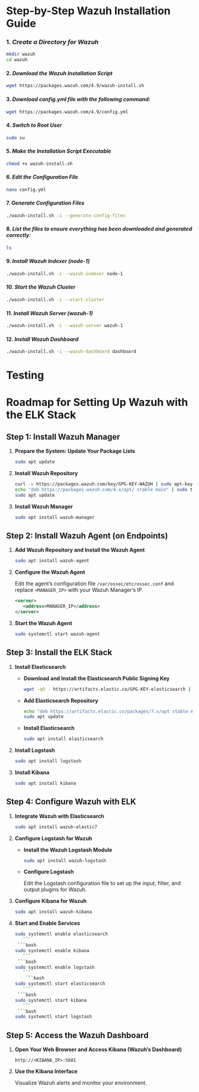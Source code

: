 # Step-by-Step Wazuh Installation Guide

### 1. ***Create a Directory for Wazuh***
```bash
mkdir wazuh
cd wazuh
```

#### 2. ***Download the Wazuh Installation Script***

```bash
wget https://packages.wazuh.com/4.9/wazuh-install.sh
```
#### 3. ***Download config.yml file with the following command:***

```bash
wget https://packages.wazuh.com/4.9/config.yml
```

#### 4. ***Switch to Root User***

```bash
sudo su
```
#### 5. ***Make the Installation Script Executable***

```bash
chmod +x wazuh-install.sh
```
#### 6. ***Edit the Configuration File***

```bash
nano config.yml
```
#### 7. ***Generate Configuration Files***

```bash
./wazuh-install.sh -i --generate-config-files
```
#### 8. ***List the files to ensure everything has been downloaded and generated correctly:***

```bash
ls
```
#### 9. ***Install Wazuh Indexer (node-1)***

```bash
./wazuh-install.sh -i --wazuh-indexer node-1
```
#### 10. ***Start the Wazuh Cluster***
```bash
./wazuh-install.sh -i --start-cluster
```
#### 11. ***Install Wazuh Server (wazuh-1)***

```bash
./wazuh-install.sh -i --wazuh-server wazuh-1
```
#### 12. ***Install Wazuh Dashboard***
```bash
./wazuh-install.sh -i --wazuh-dashboard dashboard
```





# Testing



# Roadmap for Setting Up Wazuh with the ELK Stack

## Step 1: Install Wazuh Manager

1. **Prepare the System: Update Your Package Lists**

    ```bash
    sudo apt update
    ```

2. **Install Wazuh Repository**

    ```bash
    curl -s https://packages.wazuh.com/key/GPG-KEY-WAZUH | sudo apt-key add -
    echo "deb https://packages.wazuh.com/4.x/apt/ stable main" | sudo tee /etc/apt/sources.list.d/wazuh.list
    sudo apt update
    ```

3. **Install Wazuh Manager**

    ```bash
    sudo apt install wazuh-manager
    ```

## Step 2: Install Wazuh Agent (on Endpoints)

1. **Add Wazuh Repository and Install the Wazuh Agent**

    ```bash
    sudo apt install wazuh-agent
    ```

2. **Configure the Wazuh Agent**

    Edit the agent’s configuration file `/var/ossec/etc/ossec.conf` and replace `<MANAGER_IP>` with your Wazuh Manager’s IP.

    ```xml
    <server>
       <address>MANAGER_IP</address>
    </server>
    ```

3. **Start the Wazuh Agent**

    ```bash
    sudo systemctl start wazuh-agent
    ```

## Step 3: Install the ELK Stack

1. **Install Elasticsearch**

    - **Download and Install the Elasticsearch Public Signing Key**

      ```bash
      wget -qO - https://artifacts.elastic.co/GPG-KEY-elasticsearch | sudo apt-key add -
      ```

    - **Add Elasticsearch Repository**

      ```bash
      echo "deb https://artifacts.elastic.co/packages/7.x/apt stable main" | sudo tee -a /etc/apt/sources.list.d/elastic-7.x.list
      sudo apt update
      ```

    - **Install Elasticsearch**

      ```bash
      sudo apt install elasticsearch
      ```

2. **Install Logstash**

    ```bash
    sudo apt install logstash
    ```

3. **Install Kibana**

    ```bash
    sudo apt install kibana
    ```

## Step 4: Configure Wazuh with ELK

1. **Integrate Wazuh with Elasticsearch**

    ```bash
    sudo apt install wazuh-elastic7
    ```

2. **Configure Logstash for Wazuh**

    - **Install the Wazuh Logstash Module**

      ```bash
      sudo apt install wazuh-logstash
      ```

    - **Configure Logstash**

      Edit the Logstash configuration file to set up the input, filter, and output plugins for Wazuh.

3. **Configure Kibana for Wazuh**

    ```bash
    sudo apt install wazuh-kibana
    ```

4. **Start and Enable Services**

    ```bash
    sudo systemctl enable elasticsearch
       ```
     ```bash
    sudo systemctl enable kibana
       ```
     ```bash
    sudo systemctl enable logstash
       ```
        ```bash
    sudo systemctl start elasticsearch
       ```
     ```bash
    sudo systemctl start kibana
       ```
     ```bash
    sudo systemctl start logstash
    ```

## Step 5: Access the Wazuh Dashboard

1. **Open Your Web Browser and Access Kibana (Wazuh’s Dashboard)**

    ```plaintext
    http://<KIBANA_IP>:5601
    ```

2. **Use the Kibana Interface**

    Visualize Wazuh alerts and monitor your environment.
